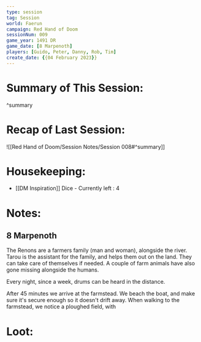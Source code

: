 ```yaml
---
type: session
tag: Session
world: Faerun
campaign: Red Hand of Doom
sessionNum: 009
game_year: 1491 DR
game_date: [8 Marpenoth]
players: [Guido, Peter, Danny, Rob, Tim]
create_date: {{04 February 2023}}
---
```




# Summary of This Session:

^summary

# Recap of Last Session:
![[Red Hand of Doom/Session Notes/Session 008#^summary]]

# Housekeeping:
- [[DM Inspiration]] Dice - Currently left : 4

# Notes:
## 8 Marpenoth
The Renons are a farmers family (man and woman), alongside the river. Tarou is the assistant for the family, and helps them out on the land. They can take care of themselves if needed. 
A couple of farm animals have also gone missing alongside the humans.

Every night, since a week, drums can be heard in the distance.

After 45 minutes we arrive at the farmstead.  We beach the boat, and make sure it's secure enough so it doesn't drift away.
When walking to the farmstead, we notice a ploughed field, with 
# Loot:
